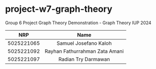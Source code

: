 # project-w7-graph-theory
Group 6 Project Graph Theory Demonstration - Graph Theory IUP 2024

|    NRP     |      Name      |
| :--------: | :------------: |
| 5025221065 | Samuel Josefano Kaloh |
| 5025221092 | Rayhan Fathurrahman Zata Amani |
| 5025221097 | Radian Try Darmawan |
